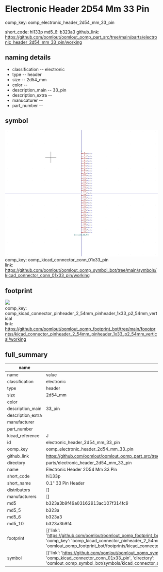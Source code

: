 # Electronic Header 2D54 Mm 33 Pin
oomp_key: oomp_electronic_header_2d54_mm_33_pin 


short_code: hi133p
md5_6: b323a3
github_link: https://github.com/oomlout/oomlout_oomp_part_src/tree/main/parts/electronic_header_2d54_mm_33_pin/working
## naming details
* classification -- electronic
* type -- header
* size -- 2d54_mm
* color -- 
* description_main -- 33_pin
* description_extra -- 
* manucaturer -- 
* part_number -- 



## symbol

![](symbol/0/working/working_600.png)  
oomp_key: oomp_kicad_connector_conn_01x33_pin  
link: https://github.com/oomlout/oomlout_oomp_symbol_bot/tree/main/symbols/kicad_connector_conn_01x33_pin/working  

## footprint

![](footprint/0/working/working_600.png)  
oomp_key: oomp_kicad_connector_pinheader_2_54mm_pinheader_1x33_p2_54mm_vertical  
link: https://github.com/oomlout/oomlout_oomp_footprint_bot/tree/main/foootprntss/kicad_connector_pinheader_2_54mm_pinheader_1x33_p2_54mm_vertical/working  

## full_summary
| name | value | 
| --- | --- | 
| name | value | 
| classification | electronic | 
| type | header | 
| size | 2d54_mm | 
| color |  | 
| description_main | 33_pin | 
| description_extra |  | 
| manufacturer |  | 
| part_number |  | 
| kicad_reference | J | 
| id | electronic_header_2d54_mm_33_pin | 
| oomp_key | oomp_electronic_header_2d54_mm_33_pin | 
| github_link | https://github.com/oomlout/oomlout_oomp_part_src/tree/main/parts/electronic_header_2d54_mm_33_pin/working | 
| directory | parts/electronic_header_2d54_mm_33_pin | 
| name | Electronic Header 2D54 Mm 33 Pin | 
| short_code | hi133p | 
| short_name | 0.1" 33 Pin Header | 
| distributors | [] | 
| manufacturers | [] | 
| md5 | b323a3b9f49a03162913ac107f314fc9 | 
| md5_5 | b323a | 
| md5_6 | b323a3 | 
| md5_10 | b323a3b9f4 | 
| footprint | [{'link': 'https://github.com/oomlout/oomlout_oomp_footprint_bot/tree/main/foootprntss/kicad_connector_pinheader_2_54mm_pinheader_1x33_p2_54mm_vertical', 'oomp_key': 'oomp_kicad_connector_pinheader_2_54mm_pinheader_1x33_p2_54mm_vertical', 'directory': 'oomlout_oomp_footprint_bot/footprints/kicad_connector_pinheader_2_54mm_pinheader_1x33_p2_54mm_vertical//working/working.kicad_mod'}] | 
| symbol | [{'link': 'https://github.com/oomlout/oomlout_oomp_symbol_bot/tree/main/symbols/kicad_connector_conn_01x33_pin', 'oomp_key': 'oomp_kicad_connector_conn_01x33_pin', 'directory': 'oomlout_oomp_symbol_bot/symbols/kicad_connector_conn_01x33_pin//working/working.kicad_sym'}] | 
